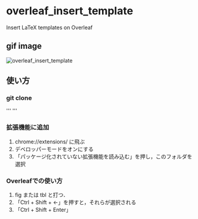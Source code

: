 # overleaf_insert_template
Insert LaTeX templates on Overleaf

## gif image
![overleaf_insert_template](https://user-images.githubusercontent.com/69344399/155386995-e2f45b4f-1659-4252-a2c4-399d144ffc25.gif)

## 使い方

### git clone
'''
'''

### 拡張機能に追加

1. chrome://extensions/ に飛ぶ
2. デベロッパーモードをオンにする
3. 「パッケージ化されていない拡張機能を読み込む」を押し，このフォルダを選択

### Overleafでの使い方

1. fig または tbl と打つ．
2. 「Ctrl + Shift + ←」を押すと，それらが選択される
3. 「Ctrl + Shift + Enter」
